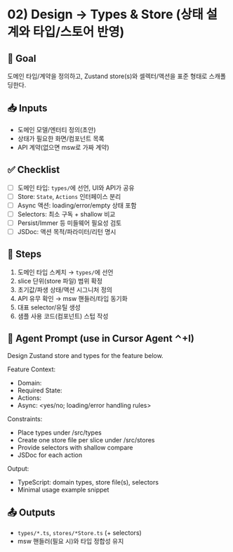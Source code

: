 # 02) Design → Types & Store (상태 설계와 타입/스토어 반영)

## 🎯 Goal
도메인 타입/계약을 정의하고, Zustand store(s)와 셀렉터/액션을 표준 형태로 스캐폴딩한다.

## 📥 Inputs
- 도메인 모델/엔터티 정의(초안)
- 상태가 필요한 화면/컴포넌트 목록
- API 계약(없으면 msw로 가짜 계약)

## ✅ Checklist
- [ ] 도메인 타입: `types/`에 선언, UI와 API가 공유
- [ ] Store: `State`, `Actions` 인터페이스 분리
- [ ] Async 액션: loading/error/empty 상태 포함
- [ ] Selectors: 최소 구독 + shallow 비교
- [ ] Persist/Immer 등 미들웨어 필요성 검토
- [ ] JSDoc: 액션 목적/파라미터/리턴 명시

## 🧩 Steps
1) 도메인 타입 스케치 → `types/`에 선언
2) slice 단위(store 파일) 범위 확정
3) 초기값/파생 상태/액션 시그니처 정의
4) API 유무 확인 → msw 핸들러/타입 동기화
5) 대표 selector/유틸 생성
6) 샘플 사용 코드(컴포넌트) 스텁 작성

## 🤖 Agent Prompt (use in Cursor Agent ⌃+I)
Design Zustand store and types for the feature below.

Feature Context:
- Domain: <domain-name>
- Required State: <keys and shapes>
- Actions: <action list with intent>
- Async: <yes/no; loading/error handling rules>

Constraints:
- Place types under /src/types
- Create one store file per slice under /src/stores
- Provide selectors with shallow compare
- JSDoc for each action

Output:
- TypeScript: domain types, store file(s), selectors
- Minimal usage example snippet

## 📤 Outputs
- `types/*.ts`, `stores/*Store.ts` (+ selectors)
- msw 핸들러(필요 시)와 타입 정합성 유지